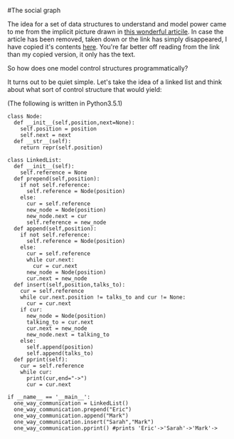 #The social graph

The idea for a set of data structures to understand and model power came to me from the implicit picture drawn in [this wonderful articile](https://www.newscientist.com/article/mg22329850-600-end-of-nations-is-there-an-alternative-to-countries/?utm_source=NSNS&utm_medium=SOC&utm_campaign=hoot&cmpid=SOC%7CNSNS%7C2016-GLOBAL-hoot).  In case the article has been removed, taken down or the link has simply disappeared, I have copied it's contents [here](End_of_nations_Is_there_an_alternative_to_countries.txt).  You're far better off reading from the link than my copied version, it only has the text.

So how does one model control structures programmatically?

It turns out to be quiet simple.  Let's take the idea of a linked list and think about what sort of control structure that would yield:

(The following is written in Python3.5.1)
```
class Node:
  def __init__(self,position,next=None):
    self.position = position
    self.next = next
  def __str__(self):
    return repr(self.position)

class LinkedList:
  def __init__(self):
    self.reference = None
  def prepend(self,position):
    if not self.reference:
      self.reference = Node(position)
    else:
      cur = self.reference
      new_node = Node(position)
      new_node.next = cur
      self.reference = new_node
  def append(self,position):
    if not self.reference:
      self.reference = Node(position)
    else:
      cur = self.reference
      while cur.next:
        cur = cur.next
      new_node = Node(position)
      cur.next = new_node
  def insert(self,position,talks_to):
    cur = self.reference
    while cur.next.position != talks_to and cur != None:
      cur = cur.next
    if cur:
      new_node = Node(position)
      talking_to = cur.next 
      cur.next = new_node
      new_node.next = talking_to
    else:
      self.append(position)
      self.append(talks_to)
  def pprint(self):
    cur = self.reference
    while cur:
      print(cur,end="->")
      cur = cur.next

if __name__ == '__main__':
  one_way_communication = LinkedList()
  one_way_communication.prepend("Eric")
  one_way_communication.append("Mark")
  one_way_communication.insert("Sarah","Mark")
  one_way_communication.pprint() #prints 'Eric'->'Sarah'->'Mark'->
```
      
